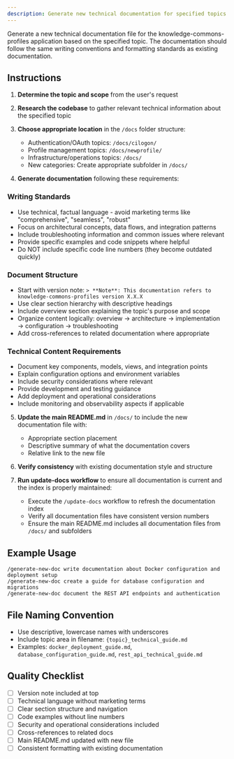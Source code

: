 ```yaml
---
description: Generate new technical documentation for specified topics
---
```


Generate a new technical documentation file for the knowledge-commons-profiles application based on the specified topic. The documentation should follow the same writing conventions and formatting standards as existing documentation.

## Instructions

1. **Determine the topic and scope** from the user's request
2. **Research the codebase** to gather relevant technical information about the specified topic
3. **Choose appropriate location** in the `/docs` folder structure:
   - Authentication/OAuth topics: `/docs/cilogon/`
   - Profile management topics: `/docs/newprofile/`
   - Infrastructure/operations topics: `/docs/`
   - New categories: Create appropriate subfolder in `/docs/`

4. **Generate documentation** following these requirements:

### Writing Standards
- Use technical, factual language - avoid marketing terms like "comprehensive", "seamless", "robust"
- Focus on architectural concepts, data flows, and integration patterns
- Include troubleshooting information and common issues where relevant
- Provide specific examples and code snippets where helpful
- Do NOT include specific code line numbers (they become outdated quickly)

### Document Structure
- Start with version note: `> **Note**: This documentation refers to knowledge-commons-profiles version X.X.X`
- Use clear section hierarchy with descriptive headings
- Include overview section explaining the topic's purpose and scope
- Organize content logically: overview → architecture → implementation → configuration → troubleshooting
- Add cross-references to related documentation where appropriate

### Technical Content Requirements
- Document key components, models, views, and integration points
- Explain configuration options and environment variables
- Include security considerations where relevant
- Provide development and testing guidance
- Add deployment and operational considerations
- Include monitoring and observability aspects if applicable

5. **Update the main README.md** in `/docs/` to include the new documentation file with:
   - Appropriate section placement
   - Descriptive summary of what the documentation covers
   - Relative link to the new file

6. **Verify consistency** with existing documentation style and structure

7. **Run update-docs workflow** to ensure all documentation is current and the index is properly maintained:
   - Execute the `/update-docs` workflow to refresh the documentation index
   - Verify all documentation files have consistent version numbers
   - Ensure the main README.md includes all documentation files from `/docs/` and subfolders

## Example Usage
```
/generate-new-doc write documentation about Docker configuration and deployment setup
/generate-new-doc create a guide for database configuration and migrations
/generate-new-doc document the REST API endpoints and authentication
```

## File Naming Convention
- Use descriptive, lowercase names with underscores
- Include topic area in filename: `{topic}_technical_guide.md`
- Examples: `docker_deployment_guide.md`, `database_configuration_guide.md`, `rest_api_technical_guide.md`

## Quality Checklist
- [ ] Version note included at top
- [ ] Technical language without marketing terms
- [ ] Clear section structure and navigation
- [ ] Code examples without line numbers
- [ ] Security and operational considerations included
- [ ] Cross-references to related docs
- [ ] Main README.md updated with new file
- [ ] Consistent formatting with existing documentation
